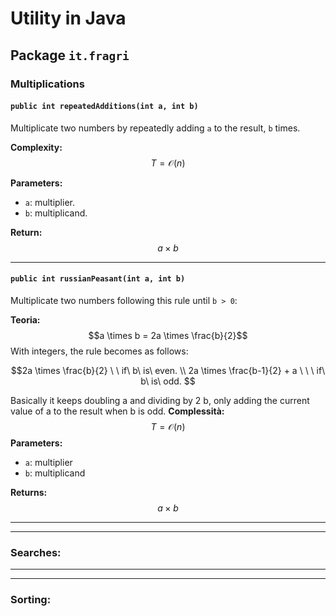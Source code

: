 # Utility in Java

## Package `it.fragri`

### Multiplications

#### `public int repeatedAdditions(int a, int b)`

Multiplicate two numbers by repeatedly adding `a` to the result, `b` times.

**Complexity:**  
$$T = \mathcal{O}(n)$$

**Parameters:**  
- `a`: multiplier.
- `b`: multiplicand.

**Return:**  
$$a \times b$$

---

#### `public int russianPeasant(int a, int b)`
Multiplicate two numbers following this rule until `b > 0`:

**Teoria:**  
  $$a \times b = 2a \times \frac{b}{2}$$
With integers, the rule becomes as follows:

$$2a \times \frac{b}{2} \ \ if\ b\ is\ even. \\
2a \times \frac{b-1}{2} + a \ \ \ if\ b\ is\ odd. $$

Basically it keeps doubling a and dividing by 2 b, only adding the current value of a to the result when b is odd.
**Complessità:**  
$$T = \mathcal{O}(n)$$
**Parameters:**  
- `a`: multiplier  
- `b`: multiplicand

**Returns:**  
$$a \times b$$

---
---

### Searches:

---
---

### Sorting:
